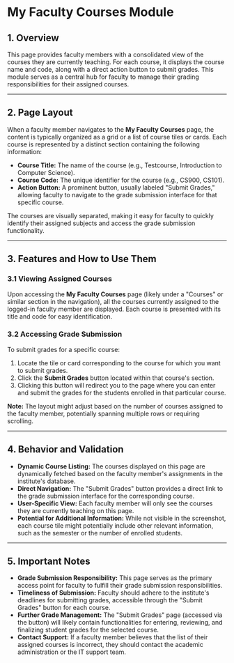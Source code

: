 # **My Faculty Courses Module**

## **1\. Overview**

This page provides faculty members with a consolidated view of the courses they are currently teaching. For each course, it displays the course name and code, along with a direct action button to submit grades. This module serves as a central hub for faculty to manage their grading responsibilities for their assigned courses.

---

## **2\. Page Layout**

When a faculty member navigates to the **My Faculty Courses** page, the content is typically organized as a grid or a list of course tiles or cards. Each course is represented by a distinct section containing the following information:

* **Course Title:** The name of the course (e.g., Testcourse, Introduction to Computer Science).  
* **Course Code:** The unique identifier for the course (e.g., CS900, CS101).  
* **Action Button:** A prominent button, usually labeled "Submit Grades," allowing faculty to navigate to the grade submission interface for that specific course.

The courses are visually separated, making it easy for faculty to quickly identify their assigned subjects and access the grade submission functionality.

---

## **3\. Features and How to Use Them**

### **3.1 Viewing Assigned Courses**

Upon accessing the **My Faculty Courses** page (likely under a "Courses" or similar section in the navigation), all the courses currently assigned to the logged-in faculty member are displayed. Each course is presented with its title and code for easy identification.

### **3.2 Accessing Grade Submission**

To submit grades for a specific course:

1. Locate the tile or card corresponding to the course for which you want to submit grades.  
2. Click the **Submit Grades** button located within that course's section.  
3. Clicking this button will redirect you to the page where you can enter and submit the grades for the students enrolled in that particular course.

**Note:** The layout might adjust based on the number of courses assigned to the faculty member, potentially spanning multiple rows or requiring scrolling.

---

## **4\. Behavior and Validation**

* **Dynamic Course Listing:** The courses displayed on this page are dynamically fetched based on the faculty member's assignments in the institute's database.  
* **Direct Navigation:** The "Submit Grades" button provides a direct link to the grade submission interface for the corresponding course.  
* **User-Specific View:** Each faculty member will only see the courses they are currently teaching on this page.  
* **Potential for Additional Information:** While not visible in the screenshot, each course tile might potentially include other relevant information, such as the semester or the number of enrolled students.

---

## **5\. Important Notes**

* **Grade Submission Responsibility:** This page serves as the primary access point for faculty to fulfill their grade submission responsibilities.  
* **Timeliness of Submission:** Faculty should adhere to the institute's deadlines for submitting grades, accessible through the "Submit Grades" button for each course.  
* **Further Grade Management:** The "Submit Grades" page (accessed via the button) will likely contain functionalities for entering, reviewing, and finalizing student grades for the selected course.  
* **Contact Support:** If a faculty member believes that the list of their assigned courses is incorrect, they should contact the academic administration or the IT support team.

